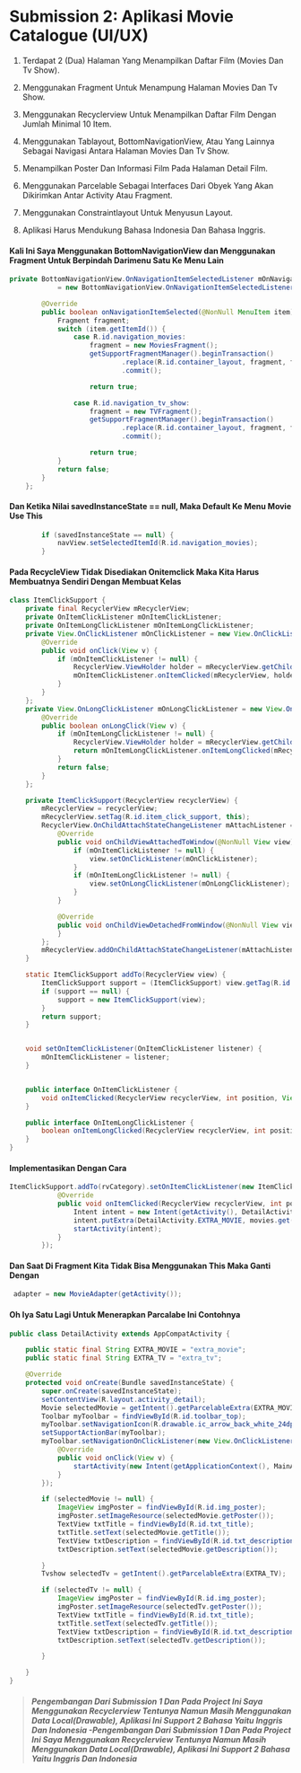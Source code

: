 # Submission 2: Aplikasi Movie Catalogue (UI/UX)


1. Terdapat 2 (Dua) Halaman Yang Menampilkan Daftar Film (Movies Dan Tv Show).

3. Menggunakan Fragment Untuk Menampung Halaman Movies Dan Tv Show.

5. Menggunakan Recyclerview Untuk Menampilkan Daftar Film Dengan Jumlah Minimal 10 Item.

7. Menggunakan Tablayout, BottomNavigationView, Atau Yang Lainnya Sebagai Navigasi Antara Halaman Movies Dan Tv Show.

9. Menampilkan Poster Dan Informasi Film Pada Halaman Detail Film.

11. Menggunakan Parcelable Sebagai Interfaces Dari Obyek Yang Akan Dikirimkan Antar Activity Atau Fragment.

13. Menggunakan Constraintlayout Untuk Menyusun Layout.

15. Aplikasi Harus Mendukung Bahasa Indonesia Dan Bahasa Inggris.

#### Kali Ini Saya Menggunakan BottomNavigationView dan Menggunakan Fragment Untuk Berpindah Darimenu Satu Ke Menu Lain
```java
private BottomNavigationView.OnNavigationItemSelectedListener mOnNavigationItemSelectedListener
            = new BottomNavigationView.OnNavigationItemSelectedListener() {

        @Override
        public boolean onNavigationItemSelected(@NonNull MenuItem item) {
            Fragment fragment;
            switch (item.getItemId()) {
                case R.id.navigation_movies:
                    fragment = new MoviesFragment();
                    getSupportFragmentManager().beginTransaction()
                            .replace(R.id.container_layout, fragment, fragment.getClass().getSimpleName())
                            .commit();

                    return true;

                case R.id.navigation_tv_show:
                    fragment = new TVFragment();
                    getSupportFragmentManager().beginTransaction()
                            .replace(R.id.container_layout, fragment, fragment.getClass().getSimpleName())
                            .commit();

                    return true;
            }
            return false;
        }
    };

```
#### Dan Ketika Nilai savedInstanceState == null, Maka Default Ke Menu Movie Use This
```java
        if (savedInstanceState == null) {
            navView.setSelectedItemId(R.id.navigation_movies);
        }
```
#### Pada RecycleView Tidak Disediakan Onitemclick Maka Kita Harus Membuatnya Sendiri Dengan Membuat Kelas
```java
class ItemClickSupport {
    private final RecyclerView mRecyclerView;
    private OnItemClickListener mOnItemClickListener;
    private OnItemLongClickListener mOnItemLongClickListener;
    private View.OnClickListener mOnClickListener = new View.OnClickListener() {
        @Override
        public void onClick(View v) {
            if (mOnItemClickListener != null) {
                RecyclerView.ViewHolder holder = mRecyclerView.getChildViewHolder(v);
                mOnItemClickListener.onItemClicked(mRecyclerView, holder.getAdapterPosition(), v);
            }
        }
    };
    private View.OnLongClickListener mOnLongClickListener = new View.OnLongClickListener() {
        @Override
        public boolean onLongClick(View v) {
            if (mOnItemLongClickListener != null) {
                RecyclerView.ViewHolder holder = mRecyclerView.getChildViewHolder(v);
                return mOnItemLongClickListener.onItemLongClicked(mRecyclerView, holder.getAdapterPosition(), v);
            }
            return false;
        }
    };

    private ItemClickSupport(RecyclerView recyclerView) {
        mRecyclerView = recyclerView;
        mRecyclerView.setTag(R.id.item_click_support, this);
        RecyclerView.OnChildAttachStateChangeListener mAttachListener = new RecyclerView.OnChildAttachStateChangeListener() {
            @Override
            public void onChildViewAttachedToWindow(@NonNull View view) {
                if (mOnItemClickListener != null) {
                    view.setOnClickListener(mOnClickListener);
                }
                if (mOnItemLongClickListener != null) {
                    view.setOnLongClickListener(mOnLongClickListener);
                }
            }

            @Override
            public void onChildViewDetachedFromWindow(@NonNull View view) {
            }
        };
        mRecyclerView.addOnChildAttachStateChangeListener(mAttachListener);
    }

    static ItemClickSupport addTo(RecyclerView view) {
        ItemClickSupport support = (ItemClickSupport) view.getTag(R.id.item_click_support);
        if (support == null) {
            support = new ItemClickSupport(view);
        }
        return support;
    }


    void setOnItemClickListener(OnItemClickListener listener) {
        mOnItemClickListener = listener;
    }


    public interface OnItemClickListener {
        void onItemClicked(RecyclerView recyclerView, int position, View v);
    }

    public interface OnItemLongClickListener {
        boolean onItemLongClicked(RecyclerView recyclerView, int position, View v);
    }
}
```
#### Implementasikan Dengan Cara
```java
ItemClickSupport.addTo(rvCategory).setOnItemClickListener(new ItemClickSupport.OnItemClickListener() {
            @Override
            public void onItemClicked(RecyclerView recyclerView, int position, View v) {
                Intent intent = new Intent(getActivity(), DetailActivity.class);
                intent.putExtra(DetailActivity.EXTRA_MOVIE, movies.get(position));
                startActivity(intent);
            }
        });
```
#### Dan Saat Di Fragment Kita Tidak Bisa Menggunakan This Maka Ganti Dengan
```java
 adapter = new MovieAdapter(getActivity());
```
#### Oh Iya Satu Lagi Untuk Menerapkan Parcalabe Ini Contohnya
```java
public class DetailActivity extends AppCompatActivity {

    public static final String EXTRA_MOVIE = "extra_movie";
    public static final String EXTRA_TV = "extra_tv";

    @Override
    protected void onCreate(Bundle savedInstanceState) {
        super.onCreate(savedInstanceState);
        setContentView(R.layout.activity_detail);
        Movie selectedMovie = getIntent().getParcelableExtra(EXTRA_MOVIE);
        Toolbar myToolbar = findViewById(R.id.toolbar_top);
        myToolbar.setNavigationIcon(R.drawable.ic_arrow_back_white_24dp);
        setSupportActionBar(myToolbar);
        myToolbar.setNavigationOnClickListener(new View.OnClickListener() {
            @Override
            public void onClick(View v) {
                startActivity(new Intent(getApplicationContext(), MainActivity.class));
            }
        });

        if (selectedMovie != null) {
            ImageView imgPoster = findViewById(R.id.img_poster);
            imgPoster.setImageResource(selectedMovie.getPoster());
            TextView txtTitle = findViewById(R.id.txt_title);
            txtTitle.setText(selectedMovie.getTitle());
            TextView txtDescription = findViewById(R.id.txt_description);
            txtDescription.setText(selectedMovie.getDescription());

        }
        Tvshow selectedTv = getIntent().getParcelableExtra(EXTRA_TV);

        if (selectedTv != null) {
            ImageView imgPoster = findViewById(R.id.img_poster);
            imgPoster.setImageResource(selectedTv.getPoster());
            TextView txtTitle = findViewById(R.id.txt_title);
            txtTitle.setText(selectedTv.getTitle());
            TextView txtDescription = findViewById(R.id.txt_description);
            txtDescription.setText(selectedTv.getDescription());

        }

    }
}
```

> #####  Pengembangan Dari Submission 1 Dan Pada Project Ini Saya Menggunakan Recyclerview Tentunya Namun Masih Menggunakan Data Local(Drawable), Aplikasi Ini Support 2 Bahasa Yaitu Inggris Dan Indonesia -Pengembangan Dari Submission 1 Dan Pada Project Ini Saya Menggunakan Recyclerview Tentunya Namun Masih Menggunakan Data Local(Drawable), Aplikasi Ini Support 2 Bahasa Yaitu Inggris Dan Indonesia
